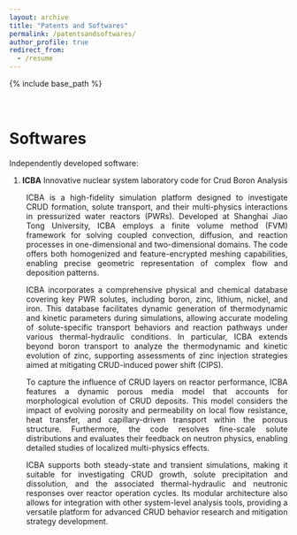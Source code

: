 ```yaml
---
layout: archive
title: "Patents and Softwares"
permalink: /patentsandsoftwares/
author_profile: true
redirect_from:
  - /resume
---
```


{% include base_path %}

<div style="height: 1.5em;"></div>

<!--
Patents
===
**Authorized Chinese patents**
1. **CN116605919B**. Thermal-water chemical corrosion product precursor: Synthesis and application [ 热工水化学氧化腐蚀沉积物前驱体及其制备方法和用途 ]. Rank 2. (2025)
2. **CN115786891B**. Reproduction method of corrosion-related unidentified deposits in PWR core [ 压水堆堆芯氧化腐蚀产物沉积层复现方法 ]. Rank 2. (2025).
3. **CN115691708B**. Neutron simulation method for CRUD axial linear cross-section variation of pressurized water reactor [ 压水堆CRUD轴向线性截面变化的中子学模拟方法 ]. Rank 5. (2023).
4. **CN114199064B**. Wettability temperature-sensitive adaptive heat transfer surface for enhanced boiling heat transfer and its preparation method, enhanced boiling heat transfer method [ 强化沸腾传热的浸润性温敏自适应换热表面及其制备方法、强化沸腾传热方法 ]. Rank 5. (2022).

<div style="height: 1.0em;"></div>
-->

Softwares
===
Independently developed software:

1. **ICBA** Innovative nuclear system laboratory code for Crud Boron Analysis

<div style="padding-left: 2.2em; text-align: justify;">
ICBA is a high-fidelity simulation platform designed to investigate CRUD formation, solute transport, and their multi-physics interactions in pressurized water reactors (PWRs). Developed at Shanghai Jiao Tong University, ICBA employs a finite volume method (FVM) framework for solving coupled convection, diffusion, and reaction processes in one-dimensional and two-dimensional domains. The code offers both homogenized and feature-encrypted meshing capabilities, enabling precise geometric representation of complex flow and deposition patterns.
</div>
<div style="height: 1.0em;"></div>
<div style="padding-left: 2.2em; text-align: justify;">
ICBA incorporates a comprehensive physical and chemical database covering key PWR solutes, including boron, zinc, lithium, nickel, and iron. This database facilitates dynamic generation of thermodynamic and kinetic parameters during simulations, allowing accurate modeling of solute-specific transport behaviors and reaction pathways under various thermal-hydraulic conditions. In particular, ICBA extends beyond boron transport to analyze the thermodynamic and kinetic evolution of zinc, supporting assessments of zinc injection strategies aimed at mitigating CRUD-induced power shift (CIPS).
</div>
<div style="height: 1.0em;"></div>
<div style="padding-left: 2.2em; text-align: justify;">
To capture the influence of CRUD layers on reactor performance, ICBA features a dynamic porous media model that accounts for morphological evolution of CRUD deposits. This model considers the impact of evolving porosity and permeability on local flow resistance, heat transfer, and capillary-driven transport within the porous structure. Furthermore, the code resolves fine-scale solute distributions and evaluates their feedback on neutron physics, enabling detailed studies of localized multi-physics effects.
</div>
<div style="height: 1.0em;"></div>
<div style="padding-left: 2.2em; text-align: justify;">
ICBA supports both steady-state and transient simulations, making it suitable for investigating CRUD growth, solute precipitation and dissolution, and the associated thermal-hydraulic and neutronic responses over reactor operation cycles. Its modular architecture also allows for integration with other system-level analysis tools, providing a versatile platform for advanced CRUD behavior research and mitigation strategy development.
</div>

